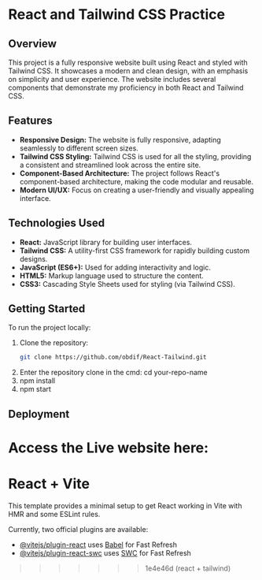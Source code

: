 
# React and Tailwind CSS Practice

## Overview

This project is a fully responsive website built using React and styled with Tailwind CSS. It showcases a modern and clean design, with an emphasis on simplicity and user experience. The website includes several components that demonstrate my proficiency in both React and Tailwind CSS.

## Features

- **Responsive Design:** The website is fully responsive, adapting seamlessly to different screen sizes.
- **Tailwind CSS Styling:** Tailwind CSS is used for all the styling, providing a consistent and streamlined look across the entire site.
- **Component-Based Architecture:** The project follows React's component-based architecture, making the code modular and reusable.
- **Modern UI/UX:** Focus on creating a user-friendly and visually appealing interface.

## Technologies Used

- **React:** JavaScript library for building user interfaces.
- **Tailwind CSS:** A utility-first CSS framework for rapidly building custom designs.
- **JavaScript (ES6+):** Used for adding interactivity and logic.
- **HTML5:** Markup language used to structure the content.
- **CSS3:** Cascading Style Sheets used for styling (via Tailwind CSS).

## Getting Started

To run the project locally:

1. Clone the repository:
   ```bash
   git clone https://github.com/obdif/React-Tailwind.git
2. Enter the repository clone in the cmd:
     cd your-repo-name
3. npm install
4. npm start

## Deployment
Access the Live website here: 
=======
# React + Vite

This template provides a minimal setup to get React working in Vite with HMR and some ESLint rules.

Currently, two official plugins are available:

- [@vitejs/plugin-react](https://github.com/vitejs/vite-plugin-react/blob/main/packages/plugin-react/README.md) uses [Babel](https://babeljs.io/) for Fast Refresh
- [@vitejs/plugin-react-swc](https://github.com/vitejs/vite-plugin-react-swc) uses [SWC](https://swc.rs/) for Fast Refresh
>>>>>>> 1e4e46d (react + tailwind)
